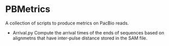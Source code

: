 PBMetrics
=========

A collection of scripts to produce metrics on PacBio reads.


 - Arrival.py
    Compute the arrival times of the ends of sequences based on alignmetns that have inter-pulse distance stored in the SAM file.

 
